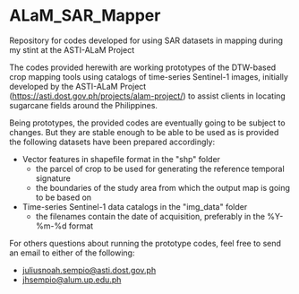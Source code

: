 # ALaM_SAR_Mapper
Repository for codes developed for using SAR datasets in mapping during my stint at the ASTI-ALaM Project

The codes provided herewith are working prototypes of the DTW-based crop mapping tools using catalogs of time-series Sentinel-1 images, initially developed by the ASTI-ALaM Project (https://asti.dost.gov.ph/projects/alam-project/) to assist clients in locating sugarcane fields around the Philippines.

Being prototypes, the provided codes are eventually going to be subject to changes. But they are stable enough to be able to be used as is provided the following datasets have been prepared accordingly:
* Vector features in shapefile format in the "shp" folder
  - the parcel of crop to be used for generating the reference temporal signature
  - the boundaries of the study area from which the output map is going to be based on
* Time-series Sentinel-1 data catalogs in the "img_data" folder
  - the filenames contain the date of acquisition, preferably in the %Y-%m-%d format
 
For others questions about running the prototype codes, feel free to send an email to either of the following:
* juliusnoah.sempio@asti.dost.gov.ph
* jhsempio@alum.up.edu.ph
